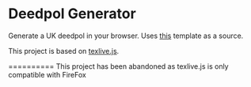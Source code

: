 Deedpol Generator
==========

Generate a UK deedpol in your browser. Uses [this](https://github.com/mavi0/deedpol-template) template as a source.


This project is based on [texlive.js](https://github.com/manuels/texlive.js).

==========
This project has been abandoned as texlive.js is only compatible with FireFox
